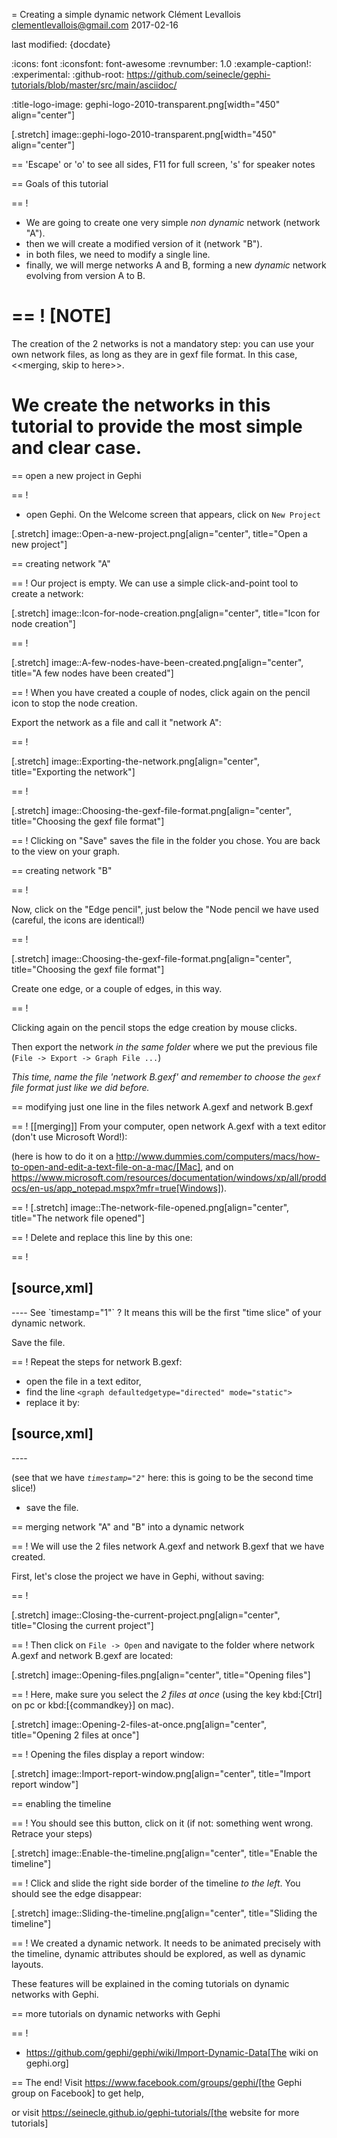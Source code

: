=  Creating a simple dynamic network
Clément Levallois <clementlevallois@gmail.com>
2017-02-16

last modified: {docdate}

:icons: font
:iconsfont:   font-awesome
:revnumber: 1.0
:example-caption!:
:experimental:
:github-root: https://github.com/seinecle/gephi-tutorials/blob/master/src/main/asciidoc/

:title-logo-image: gephi-logo-2010-transparent.png[width="450" align="center"]

[.stretch]
image::gephi-logo-2010-transparent.png[width="450" align="center"]


==  'Escape' or 'o' to see all sides, F11 for full screen, 's' for speaker notes

==  Goals of this tutorial

==  !

- We are going to create one very simple *non dynamic* network (network "A").
- then we will create a modified version of it (network "B").
- in both files, we need to modify a single line.
- finally, we will merge networks A and B, forming a new *dynamic* network evolving from version A to B.

==  !
[NOTE]
====
The creation of the 2 networks is not a mandatory step: you can use your own network files, as long as they are in gexf file format. In this case, <<merging, skip to here>>.

We create the networks in this tutorial to provide the most simple and clear case.
====

==  open a new project in Gephi

==  !
- open Gephi. On the Welcome screen that appears,  click on `New Project`

[.stretch]
image::Open-a-new-project.png[align="center", title="Open a new project"]


==  creating network "A"

==  !
Our project is empty.
We can use a simple click-and-point tool to create a network:

[.stretch]
image::Icon-for-node-creation.png[align="center", title="Icon for node creation"]


==  !

[.stretch]
image::A-few-nodes-have-been-created.png[align="center", title="A few nodes have been created"]


==  !
When you have created a couple of nodes, click again on the pencil icon to stop the node creation.

Export the network as a file and call it "network A":

==  !

[.stretch]
image::Exporting-the-network.png[align="center", title="Exporting the network"]


==  !

[.stretch]
image::Choosing-the-gexf-file-format.png[align="center", title="Choosing the gexf file format"]


==  !
Clicking on "Save" saves the file in the folder you chose. You are back to the view on your graph.

==  creating network "B"

==  !

Now, click on the "Edge pencil", just below the "Node pencil we have used (careful, the icons are identical!)

==  !

[.stretch]
image::Choosing-the-gexf-file-format.png[align="center", title="Choosing the gexf file format"]


Create one edge, or a couple of edges, in this way.

==  !

Clicking again on the pencil stops the edge creation by mouse clicks.

Then export the network *in the same folder* where we put the previous file (`File -> Export -> Graph File ...`)

*This time, name the file 'network B.gexf' and remember to choose the `gexf` file format just like we did before.*

==  modifying just one line in the files network A.gexf and network B.gexf

==  !
[[merging]]
From your computer, open network A.gexf with a text editor (don't use Microsoft Word!):

(here is how to do it on a http://www.dummies.com/computers/macs/how-to-open-and-edit-a-text-file-on-a-mac/[Mac], and on https://www.microsoft.com/resources/documentation/windows/xp/all/proddocs/en-us/app_notepad.mspx?mfr=true[Windows]).

==  !
[.stretch]
image::The-network-file-opened.png[align="center", title="The network file opened"]


==  !
Delete and replace this line by this one:

==  !

[source,xml]
----
<graph mode="slice" defaultedgetype="directed" timerepresentation="timestamp" timestamp="1">
----
See `timestamp="1"` ? It means this will be the first "time slice" of your dynamic network.

Save the file.

==  !
Repeat the steps for network B.gexf:

- open the file in a text editor,
- find the  line `<graph defaultedgetype="directed" mode="static">`
- replace it by:

[source,xml]
----
<graph mode="slice" defaultedgetype="directed" timerepresentation="timestamp" timestamp="2">
----

(see that we have *`timestamp="2"`* here: this is going to be the second time slice!)

- save the file.

==  merging network "A" and "B" into a dynamic network

==  !
We will use the 2 files network A.gexf and network B.gexf that we have created.

First, let's close the project we have in Gephi, without saving:

==  !

[.stretch]
image::Closing-the-current-project.png[align="center", title="Closing the current project"]


==  !
Then click on `File -> Open` and navigate to the folder where network A.gexf and network B.gexf are located:

[.stretch]
image::Opening-files.png[align="center", title="Opening files"]


==  !
Here, make sure you select the *2 files at once* (using the key kbd:[Ctrl] on pc or kbd:[{commandkey}] on mac).

[.stretch]
image::Opening-2-files-at-once.png[align="center", title="Opening 2 files at once"]


==  !
Opening the files display a report window:

[.stretch]
image::Import-report-window.png[align="center", title="Import report window"]



==  enabling the timeline

==  !
You should see this button, click on it (if not: something went wrong. Retrace your steps)

[.stretch]
image::Enable-the-timeline.png[align="center", title="Enable the timeline"]


==  !
Click and slide the right side border of the timeline *to the left*. You should see the edge disappear:

[.stretch]
image::Sliding-the-timeline.png[align="center", title="Sliding the timeline"]


==  !
We created a dynamic network.
It needs to be animated precisely with the timeline, dynamic attributes should be explored, as well as dynamic layouts.

These features will be explained in the coming tutorials on dynamic networks with Gephi.

==  more tutorials on dynamic networks with Gephi

==  !

- https://github.com/gephi/gephi/wiki/Import-Dynamic-Data[The wiki on gephi.org]


==  The end!
Visit https://www.facebook.com/groups/gephi/[the Gephi group on Facebook] to get help,

or visit https://seinecle.github.io/gephi-tutorials/[the website for more tutorials]

